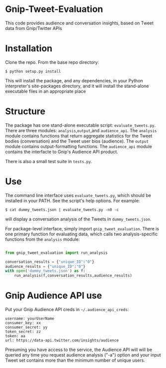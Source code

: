 # Gnip-Tweet-Evaluation
This code provides audience and conversation insights, 
based on Tweet data from Gnip/Twitter APIs

# Installation
Clone the repo. From the base repo directory:

`$ python setup.py install`

This will install the package, and any dependencies, in your Python
interpreter's site-packages directory, and it will install the 
stand-alone executable files in an appropriate place

# Structure

The package has one stand-alone executable script: `evaluate_tweets.py`.
There are three modules: `analysis`,`output`,and `audience_api`. The
`analysis` module contains functions that return aggregate statistics for
the Tweet bodies (conversation) and the Tweet user bios (audience). The 
`output` module contains output-formatting functions. The `audience_api`
module contains the interfacte to Gnip's Audience API product. 

There is also a small test suite in `tests.py`. 

# Use

The command line interface uses `evaluate_tweets.py`, which should
be installed in your PATH. See the script's help options. For example:

`$ cat dummy_tweets.json | evaluate_tweets.py -n0 -c`

will display a conversation analysis of the Tweets in `dummy_tweets.json`. 

For package-level interface, simply import `gnip_tweet_evaluation`.
There is one primary function for evaluating data, which calls
two analysis-specific functions from the `analysis` module:

```python

from gnip_tweet_evaluation import run_analysis

conversation_results = {"unique_ID":"0"}
audience_results = {"unique_ID":"0"}
with open('dummy_tweets.json') as f:
    run_analysis(f,conversation_results,audience_results)
```

# Gnip Audience API use

Put your Gnip Audience API creds in `~/.audience_api_creds`:

```
username: yourUserName
consumer_key: xx
consumer_secret: yy
token_secret: zz
token: aa
url: https://data-api.twitter.com/insights/audience 
```

Presuming you have access to the service, the Audience API will will
be queried any time you request audience analysis ("-a") option and 
your input Tweet set contains more than the minimum number of unique users. 

